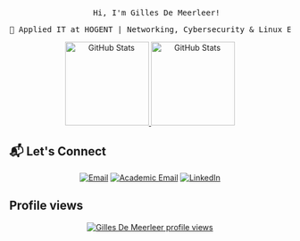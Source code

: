 

<div align="center">
   <p><samp><img width="15" src="./assets/waving-hand.gif"/> Hi, I'm Gilles De Meerleer!<br></samp></p>

   <pre>🏢 Applied IT at HOGENT | Networking, Cybersecurity & Linux Enthusiast</pre>

   <a href="https://github.com/DeMeerleerGilles">
      <img height="150em" alt="GitHub Stats" src="https://github-readme-stats.vercel.app/api?username=DeMeerleerGilles&show_icons=true&icon_color=61afef&text_color=adbac7&bg_color=ffffff00&layout=compact&hide_title=true&include_all_commits=true&count_private=true&hide_border=true"/>
<img height="150em" alt="GitHub Stats" src="https://github-readme-stats.vercel.app/api/top-langs/?username=DeMeerleerGilles&show_icons=true&icon_color=61afef&text_color=adbac7&bg_color=ffffff00&hide_title=true&include_all_commits=true&count_private=true&hide_border=true&langs_count=8&layout=compact&hide=jupyter%20notebook"/>
   </a>
</div>

## 📬 Let's Connect

<div align="center">
  
[![Email](https://img.shields.io/badge/Email-gilles.demeerleer@proton.me-8B89CC?style=flat-square&logo=protonmail&logoColor=white)](mailto:gilles.demeerleer@proton.me)
[![Academic Email](https://img.shields.io/badge/Academic_Mail-gilles.demeerleer@student.hogent.be-0055FF?style=flat-square&logo=gmail&logoColor=white)](mailto:gilles.demeerleer@student.hogent.be)
[![LinkedIn](https://img.shields.io/badge/LinkedIn-Gilles_De_Meerleer-0077B5?style=flat-square&logo=linkedin&logoColor=white)](https://www.linkedin.com/in/gilles-de-meerleer)


</div>

## Profile views

<div align="center">
   
[![Gilles De Meerleer profile views](https://u8views.com/api/v1/github/profiles/146004284/views/day-week-month-total-count.svg)](https://u8views.com/github/DeMeerleerGilles)

</div>

<!---
DeMeerleerGilles/DeMeerleerGilles is a ✨ special ✨ repository because its `README.md` (this file) appears on your GitHub profile.
You can click the Preview link to take a look at your changes.
--->
